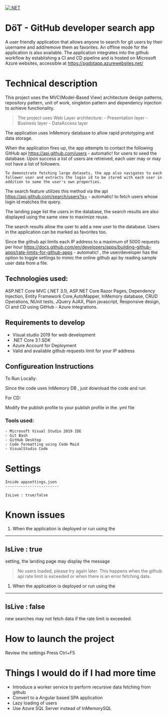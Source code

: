 [![.NET](https://github.com/Prigan/dotnet-webapp-deepti/actions/workflows/Basic%20CI%20and%20CD.yml/badge.svg)](https://github.com/Prigan/dotnet-webapp-deepti/actions/workflows/Basic%20CI%20and%20CD.yml)

# DöT - GitHub developer search app

A user friendly application that allows anyone to search for git users by their username and add/remove them as favorites.
An offline mode for the application is also available. 
The application integrates into the github workflow by establishing a CI and CD pipeline and is hosted on Microsoft Azure websites, accessible at https://pgdotapp.azurewebsites.net/

# Technical description

This project uses the MVC(Model-Based View) architecture design patterns, repository pattern, unit of work, singleton pattern and dependency injection to achieve functionality.

> The project uses Web Layer architecture:
    -  Presentation layer
    -  Business layer
    -  DataAccess layer

The application uses InMemory database to allow rapid prototyping and data storage. 

When the application fires up, the app attempts to contact the following GitHub api https://api.github.com/users - automatic! for users to seed the database. Upon success a list of users are retreived, each user may or may not have a list of followers.

	To demonstrate fetching large datasets, the app also navigates to each follower user and extracts the login id to be stored with each user in addition to some the user's own properties.
	
The search feature utilizes this method via the api https://api.github.com/search/users?q= - automatic! to fetch users whose login id matches the query.

The landing page list the users in the database, the search results are also displayed using the same view to maximize reuse. 

The search results allow the user to add a new user to the database. Users in the application can be marked as favorites too.

Since the github api limits each IP address to a maximum of 5000 requests per hour https://docs.github.com/en/developers/apps/building-github-apps/rate-limits-for-github-apps - automatic! , the user/developer has the option to toggle settings to mimic the online github api by reading sample user data from a file.

## Technologies used:

ASP.NET Core MVC (.NET 3.1), ASP.NET Core Razor Pages, Dependency Injection, Entity Framework Core,AutoMapper, InMemory database, CRUD Operations, NUnit tests, JQuery AJAX, Plain javascript, Responsive design, CI and CD using GitHub - Azure integrations.

## Requirements to develop

- Visual studio 2019 for web development
- .NET Core 3.1 SDK
- Azure Account for Deployment
- Valid and available github requests limit for your IP address

## Configureation Instructions

To Run Locally: 

Since the code uses InMemory DB , just download the code and run

For CD:

Modify the publish profile to your publish profile in the .yml file 


### Tools used:

	- Microsoft Visual Studio 2019 IDE
	- Git Bash
	- GitHub Desktop
	- Code formatting using Code Maid
	- VisualStudio Code

# Settings

```
Inside appsettings.json
------------------------

IsLive : true/false

```

# Known issues

1. When the application is deployed or run using the 
---
IsLive : true
---
setting, the landing page may display the message 
> No users loaded, please try again later.
This happens when the github api rate limit is exceeded or when there is an error fetching data.

1. When the application is deployed or run using the 
---
IsLive : false
--- 
new searches may not fetch data if the rate limit is exceeded.
	
# How to launch the project 

Review the settings 
Press Ctrl+F5

# Things I would do if I had more time

- Introduce a worker service to perform recursive data fetching from github
- Convert to a Angular based SPA application
- Lazy loading of users
- Use Azure SQL Server instead of InMemorySQL
